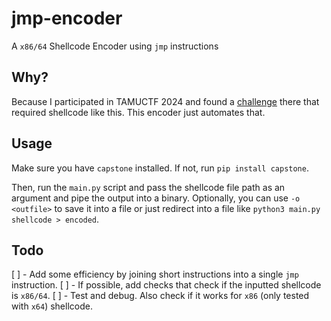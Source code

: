 # jmp-encoder
A `x86/64` Shellcode Encoder using `jmp` instructions

## Why?
Because I participated in TAMUCTF 2024 and found a [challenge](https://github.com/tamuctf/tamuctf-2024/tree/master/pwn/janky) there that required shellcode like this. This encoder just automates that.

## Usage

Make sure you have `capstone` installed. If not, run `pip install capstone`. 

Then, run the `main.py` script and pass the shellcode file path as an argument and pipe the output into a binary. Optionally, you can use `-o <outfile>` to save it into a file or just redirect into a file like `python3 main.py shellcode > encoded`.

## Todo

[ ] - Add some efficiency by joining short instructions into a single `jmp` instruction.
[ ] - If possible, add checks that check if the inputted shellcode is `x86/64`.
[ ] - Test and debug. Also check if it works for `x86` (only tested with `x64`) shellcode.

